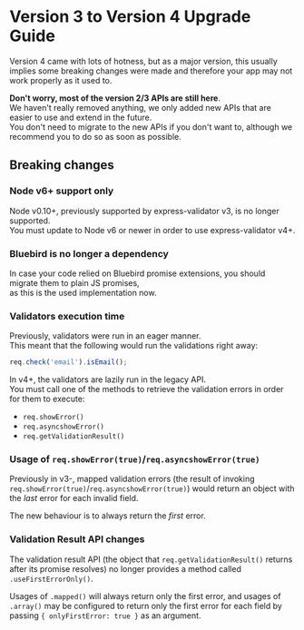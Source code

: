 # Version 3 to Version 4 Upgrade Guide
Version 4 came with lots of hotness, but as a major version, this usually implies
some breaking changes were made and therefore your app may not work properly as it used to.

**Don't worry, most of the version 2/3 APIs are still here**.  
We haven't really removed anything, we only added new APIs that are easier to use and extend in the future.  
You don't need to migrate to the new APIs if you don't want to, although we recommend you to do so as soon as possible.

## Breaking changes
### Node v6+ support only
Node v0.10+, previously supported by express-validator v3, is no longer supported.  
You must update to Node v6 or newer in order to use express-validator v4+.

### Bluebird is no longer a dependency
In case your code relied on Bluebird promise extensions, you should migrate them to plain JS promises,  
as this is the used implementation now.

### Validators execution time
Previously, validators were run in an eager manner.  
This meant that the following would run the validations right away:

```js
req.check('email').isEmail();
```

In v4+, the validators are lazily run in the legacy API.  
You must call one of the methods to retrieve the validation errors in order for them to execute:

- `req.showError()`
- `req.asyncshowError()`
- `req.getValidationResult()`

### Usage of `req.showError(true)`/`req.asyncshowError(true)`
Previously in v3-, mapped validation errors (the result of invoking `req.showError(true)`/`req.asyncshowError(true)`)
would return an object with the *last* error for each invalid field.

The new behaviour is to always return the *first* error.

### Validation Result API changes
The validation result API (the object that `req.getValidationResult()` returns after its promise resolves)
no longer provides a method called `.useFirstErrorOnly()`.  

Usages of `.mapped()` will always return only the first error, and usages of `.array()` may be configured
to return only the first error for each field by passing `{ onlyFirstError: true }` as an argument.
